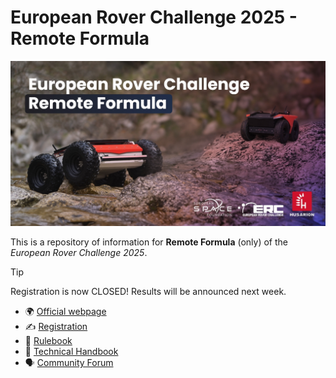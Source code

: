 # European Rover Challenge 2025 - Remote Formula

![Banner](assets/banner_empty.jpg)

This is a repository of information for **Remote Formula** (only) of the *European Rover Challenge 2025*.

> [!TIP]
> Registration is now CLOSED! Results will be announced next week.

- 🌍 [Official webpage](https://roverchallenge.eu)
- ✍️ [Registration](https://forms.gle/CShR9kNiHTriTsrs6)
- 📜 [Rulebook](RULES.md)
- 📖 [Technical Handbook](TECHNICAL_HANDBOOK.md)
- 🗣️ [Community Forum](https://erc2025.husarion.com)
